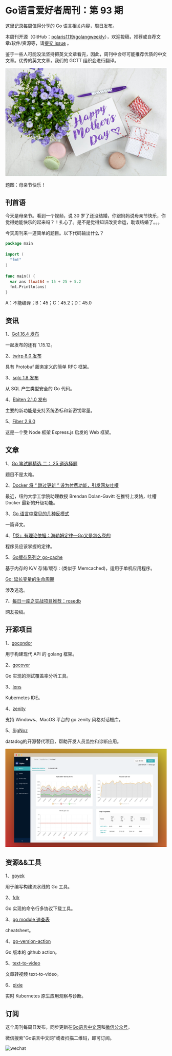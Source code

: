 # Go语言爱好者周刊：第 93 期

这里记录每周值得分享的 Go 语言相关内容，周日发布。

本周刊开源（GitHub：[polaris1119/golangweekly](https://github.com/polaris1119/golangweekly)），欢迎投稿，推荐或自荐文章/软件/资源等，请[提交 issue](https://github.com/polaris1119/golangweekly/issues) 。

鉴于一些人可能没法坚持把英文文章看完，因此，周刊中会尽可能推荐优质的中文文章。优秀的英文文章，我们的 GCTT 组织会进行翻译。

![](imgs/issue094/cover.jpeg)

题图：母亲节快乐！

## 刊首语

今天是母亲节。看到一个视频，说 30 岁了还没结婚，你跟妈妈说母亲节快乐，你觉得她能快乐的起来吗？！扎心了。是不是觉得知识改变命运，耽误结婚了。。。

今天周刊来一道简单的题目。以下代码输出什么？

```go
package main

import (
  "fmt"
)

func main() {
  var ans float64 = 15 + 25 + 5.2
  fmt.Println(ans)
}
```

A：不能编译；B：45；C：45.2；D：45.0

## 资讯

1、[Go1.16.4 发布](https://mp.weixin.qq.com/s/Iw4LeBgD5xxLtUy3mcws-w)

一起发布的还有 1.15.12。

2、[twirp 8.0 发布](https://github.com/twitchtv/twirp)

具有 Protobuf 服务定义的简单 RPC 框架。	

3、[sqlc 1.8 发布](https://github.com/kyleconroy/sqlc)

从 SQL 产生类型安全的 Go 代码。

4、[Ebiten 2.1.0 发布](https://ebiten.org/blog/v2.1.0.html)

主要的新功能是支持系统游标和新密钥常量。

5、[Fiber 2.9.0](https://github.com/gofiber/fiber)

这是一个受 Node 框架 Express.js 启发的 Web 框架。

## 文章

1、[Go 笔试题精选 二： 25 道选择题](https://mp.weixin.qq.com/s/xMXRafxVHud1yyz8GVM3GA)

题目不是太难。

2、[Docker 将 “ 跳过更新 ” 设为付费功能，引发网友吐槽](https://mp.weixin.qq.com/s/csGdmpRmy4GATtBUQevxig)

最近，纽约大学工学院助理教授 Brendan Dolan-Gavitt 在推特上发帖，吐槽 Docker 最新的升级功能。

3、[Go 语言中常见的几种反模式](https://mp.weixin.qq.com/s/KmKvwc0eeUuKAWASnTHBRA)

一篇译文。

4、[「卷」有理论依据：海勒姆定律—Go又是怎么卷的](https://mp.weixin.qq.com/s/I2Rm1d8LbOQg3V_CFSKgtg)

程序员应该掌握的定律。

5、[Go缓存系列之 go-cache](https://mp.weixin.qq.com/s/hz7mViPQIwca0mSylfS-ww)

基于内存的 K/V 存储/缓存 : (类似于 Memcached)，适用于单机应用程序。

[Go: 延长变量的生命周期](https://mp.weixin.qq.com/s/S_lO8jQY0TGS7_zvDIUcfw)

涉及逃逸。

7、[每日一库之实战项目推荐：rosedb](https://mp.weixin.qq.com/s/xl4XFjPwMAkx2F3v18msTg)

网友投稿。

## 开源项目

1、[gocondor](https://github.com/gocondor/gocondor)

用于构建现代 API 的 golang 框架。

2、[gocover](https://github.com/kjellkvinge/gocover)

Go 实现的测试覆盖率分析工具。

3、[lens](https://github.com/lensapp/lens)

Kubernetes IDE。

4、[zenity](https://github.com/ncruces/zenity)

支持 Windows、MacOS 平台的 go zenity 风格对话框库。

5、[SigNoz](https://github.com/SigNoz/signoz)

datadog的开源替代项目，帮助开发人员监控和诊断应用。

![](imgs/issue094/signoz.png)

## 资源&&工具

1、[goyek](https://github.com/goyek/goyek)

用于编写构建流水线的 Go 工具。

2、[fdlr](https://github.com/Imputes/fdlr)

Go 实现的命令行多协议下载工具。

3、[go module 速查表](https://encore.dev/guide/go.mod)

cheatsheet。

4、[go-version-action](https://github.com/marketplace/actions/go-version-action)

Go 版本的 github action。

5、[text-to-video](https://github.com/leoython/text-to-video)

文章转视频 text-to-video。

6、[pixie](https://github.com/pixie-labs/pixie)

实时 Kubernetes 原生应用观察与诊断。

## 订阅

这个周刊每周日发布，同步更新在[Go语言中文网](https://studygolang.com/go/weekly)和[微信公众号](https://weixin.sogou.com/weixin?query=Go%E8%AF%AD%E8%A8%80%E4%B8%AD%E6%96%87%E7%BD%91)。

微信搜索"Go语言中文网"或者扫描二维码，即可订阅。

![wechat](imgs/wechat.png)